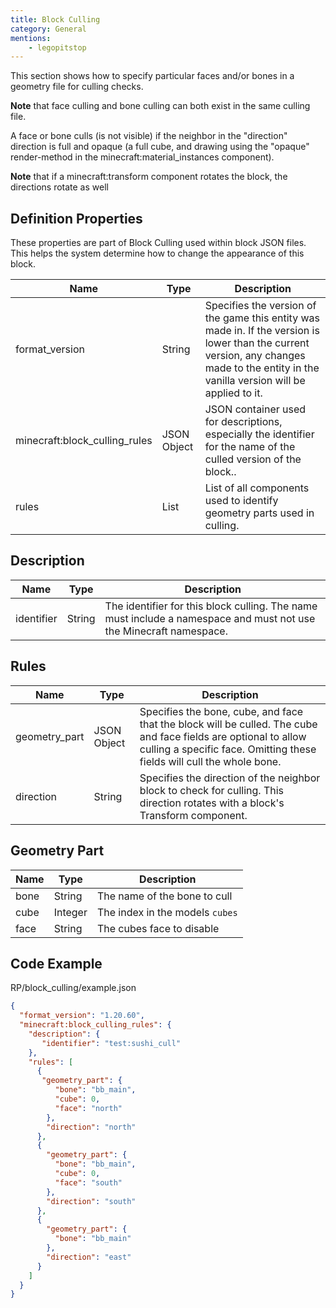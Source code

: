 ```yaml
---
title: Block Culling
category: General
mentions:
    - legopitstop
---
```


This section shows how to specify particular faces and/or bones in a geometry file for culling checks.

**Note** that face culling and bone culling can both exist in the same culling file.

A face or bone culls (is not visible) if the neighbor in the "direction" direction is full and opaque (a full cube, and drawing using the "opaque" render-method in the minecraft:material_instances component).

**Note** that if a minecraft:transform component rotates the block, the directions rotate as well

## Definition Properties

These properties are part of Block Culling used within block JSON files. This helps the system determine how to change the appearance of this block.

| Name                          | Type        | Description                                                                                                                                                                               |
|-------------------------------|-------------|-------------------------------------------------------------------------------------------------------------------------------------------------------------------------------------------|
| format_version                | String      | Specifies the version of the game this entity was made in. If the version is lower than the current version, any changes made to the entity in the vanilla version will be applied to it. |
| minecraft:block_culling_rules | JSON Object | JSON container used for descriptions, especially the identifier for the name of the culled version of the block..                                                                         |
| rules                         | List        | List of all components used to identify geometry parts used in culling.                                                                                                                   |

## Description

| Name       | Type   | Description                                                                                                        |
|------------|--------|--------------------------------------------------------------------------------------------------------------------|
| identifier | String | The identifier for this block culling. The name must include a namespace and must not use the Minecraft namespace. |

## Rules

| Name          | Type        | Description                                                                                                                                                                               |
|---------------|-------------|-------------------------------------------------------------------------------------------------------------------------------------------------------------------------------------------|
| geometry_part | JSON Object | Specifies the bone, cube, and face that the block will be culled. The cube and face fields are optional to allow culling a specific face. Omitting these fields will cull the whole bone. |
| direction     | String      | Specifies the direction of the neighbor block to check for culling. This direction rotates with a block's Transform component.                                                            |

## Geometry Part

| Name | Type    | Description                     |
|------|---------|---------------------------------|
| bone | String  | The name of the bone to cull    |
| cube | Integer | The index in the models `cubes` |
| face | String  | The cubes face to disable       |

## Code Example

<CodeHeader>RP/block_culling/example.json</CodeHeader>

```json
{
  "format_version": "1.20.60",
  "minecraft:block_culling_rules": {
    "description": {
       "identifier": "test:sushi_cull"
    },
    "rules": [
      {
       "geometry_part": { 
          "bone": "bb_main",
          "cube": 0, 
          "face": "north" 
        },
        "direction": "north"
      },
      {
        "geometry_part": { 
          "bone": "bb_main", 
          "cube": 0, 
          "face": "south" 
        },
        "direction": "south"
      },
      {
        "geometry_part": { 
          "bone": "bb_main"
        },
        "direction": "east"
      }
    ]
  }
}
```